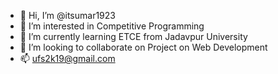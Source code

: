 - 👋 Hi, I’m @itsumar1923
- 👀 I’m interested in Competitive Programming
- 🌱 I’m currently learning ETCE from Jadavpur University
- 💞️ I’m looking to collaborate on Project on Web Development
- 📫 ufs2k19@gmail.com

<!---
itsumar1923/itsumar1923 is a ✨ special ✨ repository because its `README.md` (this file) appears on your GitHub profile.
You can click the Preview link to take a look at your changes.
--->
